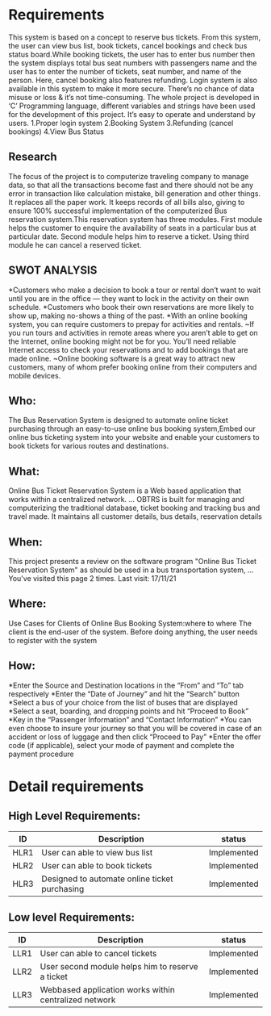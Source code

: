 # Requirements
 This system is based on a concept to reserve bus tickets. From this system, the user can view bus list, book tickets, cancel bookings and check bus status board.While booking tickets, the user has to enter bus number then the system displays total bus seat numbers with passengers name and the user has to enter the number of tickets, seat number, and name of the person. Here, cancel booking also features refunding. Login system is also available in this system to make it more secure. There’s no chance of data misuse or loss & it’s not time-consuming. The whole project is developed in ‘C’ Programming language, different variables and strings have been used for the development of this project. It’s easy to operate and understand by users.
1.Proper login system
2.Booking System
3.Refunding (cancel bookings)
4.View Bus Status
## Research
The focus of the project is to computerize traveling company to manage data, so that all the transactions become fast and there should not be any error in transaction like calculation mistake, bill generation and other things. It replaces all the paper work. It keeps records of all bills also, giving to ensure 100% successful implementation of the computerized Bus reservation system.This reservation system has three modules. First module helps the customer to enquire the availability of seats in a particular bus at particular date. Second module helps him to reserve a ticket. Using third module he can cancel a reserved ticket.
## SWOT ANALYSIS
*Customers who make a decision to book a tour or rental don’t want to wait until you are in the office — they want to lock in the activity on their own schedule. 
*Customers who book their own reservations are more likely to show up, making no-shows a thing of the past. 
*With an online booking system, you can require customers to prepay for activities and rentals.
~If you run tours and activities in remote areas where you aren’t able to get on the Internet, online booking might not be for you. You’ll need reliable Internet access to check your reservations and to add bookings that are made online.
~Online booking software is a great way to attract new customers, many of whom prefer booking online from their computers and mobile devices.
## Who:
The Bus Reservation System is designed to automate online ticket purchasing through an easy-to-use online bus booking system,Embed our online bus ticketing system into your website and enable your customers to book tickets for various routes and destinations. 
## What:
Online Bus Ticket Reservation System is a Web based application that works within a centralized network. ... OBTRS is built for managing and computerizing the traditional database, ticket booking and tracking bus and travel made. It maintains all customer details, bus details, reservation details
## When:
This project presents a review on the software program "Online Bus Ticket Reservation System" as should be used in a bus transportation system, ...
You've visited this page 2 times. Last visit: 17/11/21
## Where:
 Use Cases for Clients of Online Bus Booking System:where to where The client is the end-user of the system. Before doing anything, the user needs to register with the system
## How:
*Enter the Source and Destination locations in the “From” and “To” tab respectively
*Enter the “Date of Journey” and hit the “Search” button
*Select a bus of your choice from the list of buses that are displayed
*Select a seat, boarding, and dropping points and hit “Proceed to Book”
*Key in the “Passenger Information” and “Contact Information”
*You can even choose to insure your journey so that you will be covered in case of an accident or loss of luggage and then click “Proceed to Pay”
*Enter the offer code (if applicable), select your mode of payment and complete the payment procedure

# Detail requirements
## High Level Requirements:

|   ID   |                 Description                          |     status      |
| ------ | ---------------------------------------------------  | --------------- |
|  HLR1  | User can able to view bus list                       |  Implemented    |
|  HLR2  | User can able to book tickets                        |  Implemented    |
|  HLR3  | Designed to automate online ticket purchasing        |  Implemented    |
##  Low level Requirements:

|   ID   |                 Description                          |     status      |
|------- | ---------------------------------------------------  |---------------- |  
|  LLR1  | User can able to cancel tickets                      |   Implemented   |
|  LLR2  | User second module helps him to reserve a ticket     |   Implemented   |
|  LLR3  | Webbased application works within centralized network|   Implemented   |




